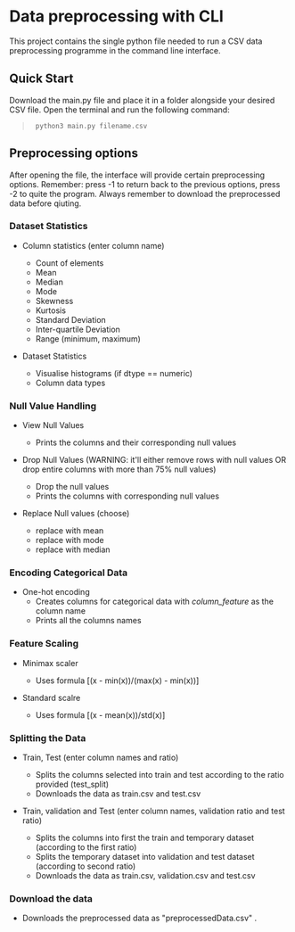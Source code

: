 # Data preprocessing with CLI
This project contains the single python file needed to run a CSV data preprocessing programme in the command line interface.

## Quick Start
Download the main.py file and place it in a folder alongside your desired CSV file. Open the terminal and run the following command:
> <code> python3 main.py filename.csv </code>

## Preprocessing options 
After opening the file, the interface will provide certain preprocessing options. 
Remember: press -1 to return back to the previous options,
          press -2 to quite the program. Always remember to download the preprocessed data before qiuting.

### Dataset Statistics
- Column statistics (enter column name)
  - Count of elements
  - Mean
  - Median
  - Mode
  - Skewness
  - Kurtosis
  - Standard Deviation
  - Inter-quartile Deviation
  - Range (minimum, maximum)

- Dataset Statistics
  - Visualise histograms (if dtype == numeric)
  - Column data types

### Null Value Handling
- View Null Values
  - Prints the columns and their corresponding null values

- Drop Null Values (WARNING: it'll either remove rows with null values OR drop entire columns with more than 75% null values)
  - Drop the null values
  - Prints the columns with corresponding null values

- Replace Null values (choose)
  - replace with mean
  - replace with mode
  - replace with median
    
### Encoding Categorical Data
- One-hot encoding
  - Creates columns for categorical data with  _column_feature_  as the column name
  - Prints all the columns names
    
### Feature Scaling
- Minimax scaler
  - Uses formula [(x - min(x))/(max(x) - min(x))]

- Standard scalre
  - Uses formula [(x - mean(x))/std(x)]
    
### Splitting the Data
- Train, Test (enter column names and ratio)
  - Splits the columns selected into train and test according to the ratio provided (test_split)
  - Downloads the data as train.csv and test.csv

- Train, validation and Test (enter column names, validation ratio and test ratio)
  - Splits the columns into first the train and temporary dataset (according to the first ratio)
  - Splits the temporary dataset into validation and test dataset (according to second ratio)
  - Downloads the data as train.csv, validation.csv and test.csv
    
### Download the data
- Downloads the preprocessed data as "preprocessedData.csv" .
